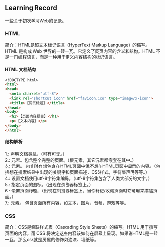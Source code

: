 ## Learning Record

一些关于初次学习Web的记录。

### HTML

简介：HTML是超文本标记语言（HyperText Markup Language）的缩写。HTML 是构成 Web 世界的一砖一瓦。它定义了网页内容的含义和结构。HTML 不是一门编程语言，而是一种用于定义内容结构的标记语言。

#### HTML 文档结构
```markdown
<!DOCTYPE html>
<html>
<head>
  <meta charset="utf-8">
  <link rel="shortcut icon" href="favicon.ico" type="image/x-icon">
  <title>【网页标题】</title>
</head>
<body>
  <h1>【页面内容题目】</h1>
  <p>【文本内容】</p>
</body>
</html>
```
#### 结构解析
1.<!DOCTYPE html>: 声明文档类型。（可有可无。）  
2.<html></html>: <html>元素。包含整个完整的页面。（根元素，其它元素都嵌套在其中。）  
3.<head></head>: <head>元素。 包含所有想包含在HTML页面中但不想在HTML页面中显示的内容。（包括想在搜索结果中出现的关键字和页面描述，CSS样式，字符集声明等等。）  
4.<meta charset="utf-8">: 设置文档使用utf-8字符集编码。（utf-8字符集包含了人类大部分的文字。）  
5.<link rel="shortcut icon" href="favicon.ico" type="image/x-icon">: 指定页面的图标。（出现在浏览器标签上。）  
6.<title></title>: 设置页面标题。（出现在浏览器标签上，当你标记/收藏页面时它可用来描述页面。）  
7.<body></body>: <body>元素。 包含页面所有内容，如文本，图片，音频，游戏等等。  


### CSS
简介：CSS是级联样式表（Cascading Style Sheets）的缩写。HTML 用于撰写页面的内容，而 CSS 将决定这些内容该如何在屏幕上呈现。如果说HTML是一砖一瓦，那么css就是房屋的修饰如油漆、墙纸等。




